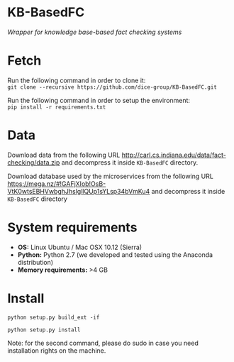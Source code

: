 # KB-BasedFC
*Wrapper for knowledge base-based fact checking systems*<br>

# Fetch
Run the following command in order to clone it:<br>
```git clone --recursive https://github.com/dice-group/KB-BasedFC.git```

Run the following command in order to setup the environment:<br>
```pip install -r requirements.txt```

# Data
Download data from the following URL http://carl.cs.indiana.edu/data/fact-checking/data.zip and decompress it inside `KB-BasedFC` directory.

Download database used by the microservices from the following URL https://mega.nz/#!GAFjXIob!OsB-VtK0wtsEBHVwbghJhslgllQUp1sYLsp34bVmKu4 and decompress it inside `KB-BasedFC` directory

# System requirements

* **OS:** Linux Ubuntu / Mac OSX 10.12 (Sierra)
* **Python:** Python 2.7 (we developed and tested using the Anaconda distribution)
* **Memory requirements:** >4 GB

# Install

```python setup.py build_ext -if```

```python setup.py install```

Note: for the second command, please do sudo in case you need installation rights on the machine.
